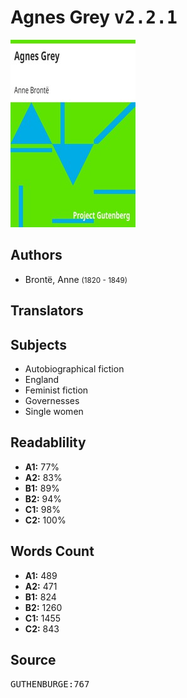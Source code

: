 # Agnes Grey <kbd>v2.2.1</kbd>

![](./cover.medium.jpg "")

## Authors


 - Brontë, Anne <small>(1820 - 1849)</small>

## Translators



## Subjects


 - Autobiographical fiction
 - England
 - Feminist fiction
 - Governesses
 - Single women

## Readablility


 - **A1:** 77%
 - **A2:** 83%
 - **B1:** 89%
 - **B2:** 94%
 - **C1:** 98%
 - **C2:** 100%

## Words Count


 - **A1:** 489
 - **A2:** 471
 - **B1:** 824
 - **B2:** 1260
 - **C1:** 1455
 - **C2:** 843

## Source


<kbd>GUTHENBURGE:767</kbd>
